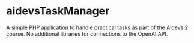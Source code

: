 # aidevsTaskManager
A simple PHP application to handle practical tasks as part of the Aidevs 2 course. No additional libraries for connections to the OpenAI API.
